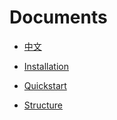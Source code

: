 # Documents

- [中文](about)

- [Installation](installation)
- [Quickstart](quickstart)
- [Structure](structure)
